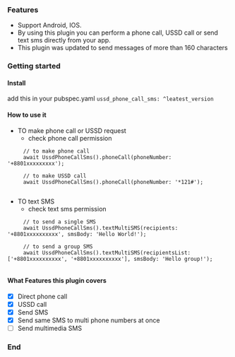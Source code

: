 ### Features

- Support Android, IOS.
- By using this plugin you can perform a phone call, USSD call or send text sms directly from your app.
- This plugin was updated to send messages of more than 160 characters


### Getting started

####  Install
add this in your pubspec.yaml
`ussd_phone_call_sms: ^leatest_version`

#### How to use it
- TO make phone call or USSD request<br />
  - check phone call permission
```
     // to make phone call
     await UssdPhoneCallSms().phoneCall(phoneNumber: '+8801xxxxxxxxx');
     
     // to make USSD call
     await UssdPhoneCallSms().phoneCall(phoneNumber: '*121#');
     
```


- TO text SMS<br />
  - check text sms permission
```
     // to send a single SMS
     await UssdPhoneCallSms().textMultiSMS(recipients: '+8801xxxxxxxxxx', smsBody: 'Hello World!');
     
     // to send a group SMS
     await UssdPhoneCallSms().textMultiSMS(recipientsList: ['+8801xxxxxxxxxx', '+8801xxxxxxxxxx'], smsBody: 'Hello group!');
     
```
#### What Features this plugin covers

- [x] Direct phone call
- [x] USSD call
- [x] Send SMS
- [x] Send same SMS to multi phone numbers at once
- [ ] Send multimedia SMS

### End
